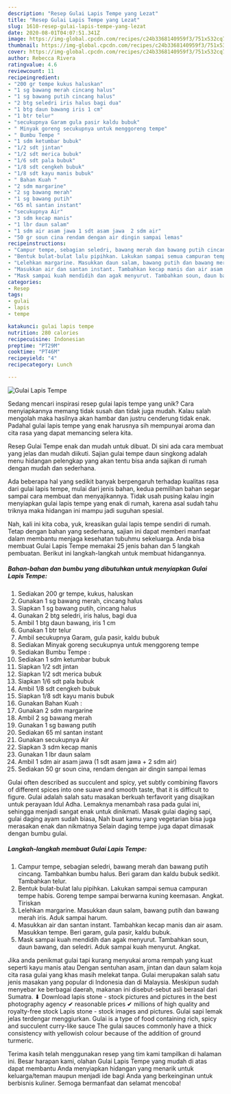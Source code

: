 ```yaml
---
description: "Resep Gulai Lapis Tempe yang Lezat"
title: "Resep Gulai Lapis Tempe yang Lezat"
slug: 1610-resep-gulai-lapis-tempe-yang-lezat
date: 2020-08-01T04:07:51.341Z
image: https://img-global.cpcdn.com/recipes/c24b3368140959f3/751x532cq70/gulai-lapis-tempe-foto-resep-utama.jpg
thumbnail: https://img-global.cpcdn.com/recipes/c24b3368140959f3/751x532cq70/gulai-lapis-tempe-foto-resep-utama.jpg
cover: https://img-global.cpcdn.com/recipes/c24b3368140959f3/751x532cq70/gulai-lapis-tempe-foto-resep-utama.jpg
author: Rebecca Rivera
ratingvalue: 4.6
reviewcount: 11
recipeingredient:
- "200 gr tempe kukus haluskan"
- "1 sg bawang merah cincang halus"
- "1 sg bawang putih cincang halus"
- "2 btg seledri iris halus bagi dua"
- "1 btg daun bawang iris 1 cm"
- "1 btr telur"
- "secukupnya Garam gula pasir kaldu bubuk"
- " Minyak goreng secukupnya untuk menggoreng tempe"
- " Bumbu Tempe "
- "1 sdm ketumbar bubuk"
- "1/2 sdt jintan"
- "1/2 sdt merica bubuk"
- "1/6 sdt pala bubuk"
- "1/8 sdt cengkeh bubuk"
- "1/8 sdt kayu manis bubuk"
- " Bahan Kuah "
- "2 sdm margarine"
- "2 sg bawang merah"
- "1 sg bawang putih"
- "65 ml santan instant"
- "secukupnya Air"
- "3 sdm kecap manis"
- "1 lbr daun salam"
- "1 sdm air asam jawa 1 sdt asam jawa  2 sdm air"
- "50 gr soun cina rendam dengan air dingin sampai lemas"
recipeinstructions:
- "Campur tempe, sebagian seledri, bawang merah dan bawang putih cincang. Tambahkan bumbu halus. Beri garam dan kaldu bubuk sedikit. Tambahkan telur."
- "Bentuk bulat-bulat lalu pipihkan. Lakukan sampai semua campuran tempe habis. Goreng tempe sampai berwarna kuning keemasan. Angkat. Tiriskan"
- "Lelehkan margarine. Masukkan daun salam, bawang putih dan bawang merah iris. Aduk sampai harum."
- "Masukkan air dan santan instant. Tambahkan kecap manis dan air asam. Masukkan tempe. Beri garam, gula pasir, kaldu bubuk."
- "Mask sampai kuah mendidih dan agak menyurut. Tambahkan soun, daun bawang, dan seledri. Aduk sampai kuah menyurut. Angkat."
categories:
- Resep
tags:
- gulai
- lapis
- tempe

katakunci: gulai lapis tempe 
nutrition: 280 calories
recipecuisine: Indonesian
preptime: "PT29M"
cooktime: "PT46M"
recipeyield: "4"
recipecategory: Lunch

---
```



![Gulai Lapis Tempe](https://img-global.cpcdn.com/recipes/c24b3368140959f3/751x532cq70/gulai-lapis-tempe-foto-resep-utama.jpg)

Sedang mencari inspirasi resep gulai lapis tempe yang unik? Cara menyiapkannya memang tidak susah dan tidak juga mudah. Kalau salah mengolah maka hasilnya akan hambar dan justru cenderung tidak enak. Padahal gulai lapis tempe yang enak harusnya sih mempunyai aroma dan cita rasa yang dapat memancing selera kita.

Resep Gulai Tempe enak dan mudah untuk dibuat. Di sini ada cara membuat yang jelas dan mudah diikuti. Sajian gulai tempe daun singkong adalah menu hidangan pelengkap yang akan tentu bisa anda sajikan di rumah dengan mudah dan sederhana.

Ada beberapa hal yang sedikit banyak berpengaruh terhadap kualitas rasa dari gulai lapis tempe, mulai dari jenis bahan, kedua pemilihan bahan segar sampai cara membuat dan menyajikannya. Tidak usah pusing kalau ingin menyiapkan gulai lapis tempe yang enak di rumah, karena asal sudah tahu triknya maka hidangan ini mampu jadi suguhan spesial.


Nah, kali ini kita coba, yuk, kreasikan gulai lapis tempe sendiri di rumah. Tetap dengan bahan yang sederhana, sajian ini dapat memberi manfaat dalam membantu menjaga kesehatan tubuhmu sekeluarga. Anda bisa membuat Gulai Lapis Tempe memakai 25 jenis bahan dan 5 langkah pembuatan. Berikut ini langkah-langkah untuk membuat hidangannya.

<!--inarticleads1-->

##### Bahan-bahan dan bumbu yang dibutuhkan untuk menyiapkan Gulai Lapis Tempe:

1. Sediakan 200 gr tempe, kukus, haluskan
1. Gunakan 1 sg bawang merah, cincang halus
1. Siapkan 1 sg bawang putih, cincang halus
1. Gunakan 2 btg seledri, iris halus, bagi dua
1. Ambil 1 btg daun bawang, iris 1 cm
1. Gunakan 1 btr telur
1. Ambil secukupnya Garam, gula pasir, kaldu bubuk
1. Sediakan  Minyak goreng secukupnya untuk menggoreng tempe
1. Sediakan  Bumbu Tempe :
1. Sediakan 1 sdm ketumbar bubuk
1. Siapkan 1/2 sdt jintan
1. Siapkan 1/2 sdt merica bubuk
1. Siapkan 1/6 sdt pala bubuk
1. Ambil 1/8 sdt cengkeh bubuk
1. Siapkan 1/8 sdt kayu manis bubuk
1. Gunakan  Bahan Kuah :
1. Gunakan 2 sdm margarine
1. Ambil 2 sg bawang merah
1. Gunakan 1 sg bawang putih
1. Sediakan 65 ml santan instant
1. Gunakan secukupnya Air
1. Siapkan 3 sdm kecap manis
1. Gunakan 1 lbr daun salam
1. Ambil 1 sdm air asam jawa (1 sdt asam jawa + 2 sdm air)
1. Sediakan 50 gr soun cina, rendam dengan air dingin sampai lemas


Gulai often described as succulent and spicy, yet subtly combining flavors of different spices into one suave and smooth taste, that it is difficult to figure. Gulai adalah salah satu masakan berkuah terfavorit yang disajikan untuk perayaan Idul Adha. Lemaknya menambah rasa pada gulai ini, sehingga menjadi sangat enak untuk dinikmati. Masak gulai daging sapi, gulai daging ayam sudah biasa, Nah buat kamu yang vegetarian bisa juga merasakan enak dan nikmatnya Selain daging tempe juga dapat dimasak dengan bumbu gulai. 

<!--inarticleads2-->

##### Langkah-langkah membuat Gulai Lapis Tempe:

1. Campur tempe, sebagian seledri, bawang merah dan bawang putih cincang. Tambahkan bumbu halus. Beri garam dan kaldu bubuk sedikit. Tambahkan telur.
1. Bentuk bulat-bulat lalu pipihkan. Lakukan sampai semua campuran tempe habis. Goreng tempe sampai berwarna kuning keemasan. Angkat. Tiriskan
1. Lelehkan margarine. Masukkan daun salam, bawang putih dan bawang merah iris. Aduk sampai harum.
1. Masukkan air dan santan instant. Tambahkan kecap manis dan air asam. Masukkan tempe. Beri garam, gula pasir, kaldu bubuk.
1. Mask sampai kuah mendidih dan agak menyurut. Tambahkan soun, daun bawang, dan seledri. Aduk sampai kuah menyurut. Angkat.


Jika anda penikmat gulai tapi kurang menyukai aroma rempah yang kuat seperti kayu manis atau Dengan sentuhan asam, jintan dan daun salam koja cita rasa gulai yang khas masih melekat tanpa. Gulai merupakan salah satu jenis masakan yang popular di Indonesia dan di Malaysia. Meskipun sudah menyebar ke berbagai daerah, makanan ini disebut-sebut asli berasal dari Sumatra. ⬇ Download lapis stone - stock pictures and pictures in the best photography agency ✔ reasonable prices ✔ millions of high quality and royalty-free stock Lapis stone - stock images and pictures. Gulai sapi lemak jelas terdengar menggiurkan. Gulai is a type of food containing rich, spicy and succulent curry-like sauce The gulai sauces commonly have a thick consistency with yellowish colour because of the addition of ground turmeric. 

Terima kasih telah menggunakan resep yang tim kami tampilkan di halaman ini. Besar harapan kami, olahan Gulai Lapis Tempe yang mudah di atas dapat membantu Anda menyiapkan hidangan yang menarik untuk keluarga/teman maupun menjadi ide bagi Anda yang berkeinginan untuk berbisnis kuliner. Semoga bermanfaat dan selamat mencoba!
